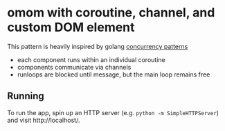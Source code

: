 # omom with coroutine, channel, and custom DOM element
This pattern is heavily inspired by golang [concurrency patterns](https://talks.golang.org/2012/concurrency.slide#19)

* each component runs within an individual coroutine
* components communicate via channels
* runloops are blocked until message, but the main loop remains free

## Running

To run the app, spin up an HTTP server (e.g. `python -m SimpleHTTPServer`) and visit http://localhost/.
